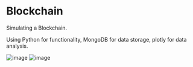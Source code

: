 # Blockchain
Simulating a Blockchain.

Using Python for functionality, MongoDB for data storage, plotly for data analysis.

![image](https://github.com/krystianpietryka/Blockchain/assets/96234810/e5ca68ef-18f0-4303-93da-a838a30fa8d7)
![image](https://github.com/krystianpietryka/Blockchain/assets/96234810/d8ded1e6-aac3-41e0-97c9-b7245b74269b)

